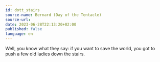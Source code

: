 ```yaml
---
id: dott_stairs
source-name: Bernard (Day of the Tentacle)
source-url:
date: 2023-06-28T22:13:20+02:00
published: false
language: en
---
```


Well, you know what they say: if you want to save the world, you got to push a few old ladies down the stairs.
